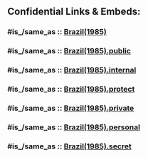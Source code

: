 



## Confidential Links & Embeds: 

### #is_/same_as :: [Brazil(1985)](/_Standards/Society/Communication/Media/Movie/Movie-Genre/Steampunk/Brazil(1985).md) 

### #is_/same_as :: [Brazil(1985).public](/_public/Society/Communication/Media/Movie/Movie-Genre/Steampunk/Brazil(1985).public.md) 

### #is_/same_as :: [Brazil(1985).internal](/_internal/Society/Communication/Media/Movie/Movie-Genre/Steampunk/Brazil(1985).internal.md) 

### #is_/same_as :: [Brazil(1985).protect](/_protect/Society/Communication/Media/Movie/Movie-Genre/Steampunk/Brazil(1985).protect.md) 

### #is_/same_as :: [Brazil(1985).private](/_private/Society/Communication/Media/Movie/Movie-Genre/Steampunk/Brazil(1985).private.md) 

### #is_/same_as :: [Brazil(1985).personal](/_personal/Society/Communication/Media/Movie/Movie-Genre/Steampunk/Brazil(1985).personal.md) 

### #is_/same_as :: [Brazil(1985).secret](/_secret/Society/Communication/Media/Movie/Movie-Genre/Steampunk/Brazil(1985).secret.md)

